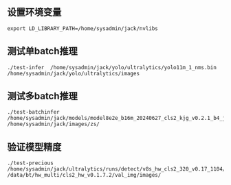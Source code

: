 <!--
 * @FilePath: /jack/github/bt_alg_api/cv_detection/nvidia/test-yoloe2e/readme.md
 * @Copyright: 无锡宝通智能科技股份有限公司
 * @Author: jiajunjie@boton-tech.com
 * @LastEditTime: 2024-12-06 14:41:53
-->
## 设置环境变量
```
export LD_LIBRARY_PATH=/home/sysadmin/jack/nvlibs
```
## 测试单batch推理
```
./test-infer  /home/sysadmin/jack/yolo/ultralytics/yolo11m_1_nms.bin /home/sysadmin/jack/yolo/ultralytics/images
```
## 测试多batch推理
```
./test-batchinfer /home/sysadmin/jack/models/model8e2e_b16m_20240627_cls2_kjg_v0.2.1_b4_jack.bin /home/sysadmin/jack/images/zs/
```
## 验证模型精度
```
./test-precious /home/sysadmin/jack/ultralytics/runs/detect/v8s_hw_cls2_320_v0.17_1104/weights/model8e2e_b16s_20241104_cls2_320_v0.17.bin /data/bt/hw_multi/cls2_hw_v0.1.7.2/val_img/images/ 
```
